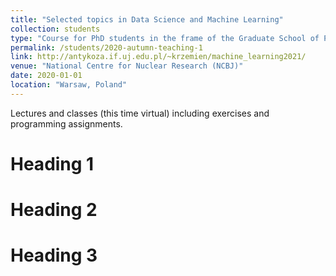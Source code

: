 ```yaml
---
title: "Selected topics in Data Science and Machine Learning"
collection: students 
type: "Course for PhD students in the frame of the Graduate School of Physics and Chemistry"
permalink: /students/2020-autumn-teaching-1
link: http://antykoza.if.uj.edu.pl/~krzemien/machine_learning2021/ 
venue: "National Centre for Nuclear Research (NCBJ)"
date: 2020-01-01
location: "Warsaw, Poland"
---
```

Lectures and classes (this time virtual) including exercises and programming assignments.

Heading 1
======

Heading 2
======

Heading 3
======
